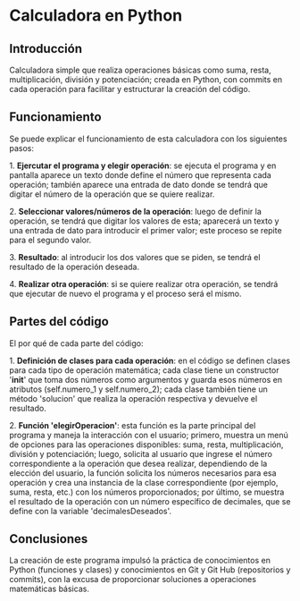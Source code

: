# Calculadora en Python
## Introducción
Calculadora simple que realiza operaciones básicas como suma, resta, multiplicación, división y potenciación; creada en Python, con commits en cada operación para facilitar y estructurar la creación del código. 
## Funcionamiento
Se puede explicar el funcionamiento de esta calculadora con los siguientes pasos:

1\. **Ejercutar el programa y elegir operación**: se ejecuta el programa y en pantalla aparece un texto donde define el número que representa cada operación; también aparece una entrada de dato donde se tendrá que digitar el número de la operación que se quiere realizar.

2\. **Seleccionar valores/números de la operación**: luego de definir la operación, se tendrá que digitar los valores de esta; aparecerá un texto y una entrada de dato para introducir el primer valor; este proceso se repite para el segundo valor.

3\. **Resultado**: al introducir los dos valores que se piden, se tendrá el resultado de la operación deseada.

4\. **Realizar otra operación**: si se quiere realizar otra operación, se tendrá que ejecutar de nuevo el programa y el proceso será el mismo.

## Partes del código
El por qué de cada parte del código:

1\. **Definición de clases para cada operación**: en el código se definen clases para cada tipo de operación matemática; cada clase tiene un constructor '__init__' que toma dos números como argumentos y guarda esos números en atributos (self.numero_1 y self.numero_2); cada clase también tiene un método 'solucion' que realiza la operación respectiva y devuelve el resultado. 

2\. **Función 'elegirOperacion'**: esta función es la parte principal del programa y maneja la interacción con el usuario; primero, muestra un menú de opciones para las operaciones disponibles: suma, resta, multiplicación, división y potenciación; luego, solicita al usuario que ingrese el número correspondiente a la operación que desea realizar, dependiendo de la elección del usuario, la función solicita los números necesarios para esa operación y crea una instancia de la clase correspondiente (por ejemplo, suma, resta, etc.) con los números proporcionados; por último, se muestra el resultado de la operación con un número específico de decimales, que se define con la variable 'decimalesDeseados'.

## Conclusiones
La creación de este programa impulsó la práctica de conocimientos en Python (funciones y clases) y conocimientos en Git y Git Hub (repositorios y commits), con la excusa de proporcionar soluciones a operaciones matemáticas básicas.
